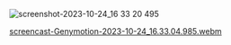 


![screenshot-2023-10-24_16 33 20 495](https://github.com/aydozy/Flutter-Dicee/assets/104395137/e11c82bf-f877-497f-abc6-42edbefa0ebc)

[screencast-Genymotion-2023-10-24_16.33.04.985.webm](https://github.com/aydozy/Flutter-Dicee/assets/104395137/46ee1247-55fd-4a82-bc48-ab960ad13bd9)
